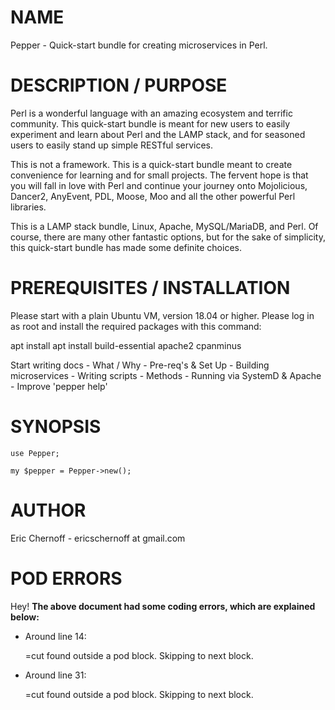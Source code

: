# NAME

Pepper - Quick-start bundle for creating microservices in Perl.

# DESCRIPTION / PURPOSE

Perl is a wonderful language with an amazing ecosystem and terrific community.
This quick-start bundle is meant for new users to easily experiment and learn
about Perl and the LAMP stack, and for seasoned users to easily stand up 
simple RESTful services.

This is not a framework.  This is a quick-start bundle meant to create convenience
for learning and for small projects.  The fervent hope is that you will fall in love
with Perl and continue your journey onto Mojolicious, Dancer2, AnyEvent, PDL, Moose, Moo 
and all the other powerful Perl libraries.  

This is a LAMP stack bundle, Linux, Apache, MySQL/MariaDB, and Perl.  Of course, there are
many other fantastic options, but for the sake of simplicity, this quick-start bundle 
has made some definite choices.  

# PREREQUISITES / INSTALLATION

Please start with a plain Ubuntu VM, version 18.04 or higher.  Please log in as root
and install the required packages with this command:

apt install apt install build-essential apache2 cpanminus

Start writing docs
\- What / Why
\- Pre-req's & Set Up
\- Building microservices
\- Writing scripts
\- Methods
\- Running via SystemD & Apache
\- Improve 'pepper help'

# SYNOPSIS

    use Pepper;

    my $pepper = Pepper->new();

# AUTHOR

Eric Chernoff - ericschernoff at gmail.com 

# POD ERRORS

Hey! **The above document had some coding errors, which are explained below:**

- Around line 14:

    &#x3d;cut found outside a pod block.  Skipping to next block.

- Around line 31:

    &#x3d;cut found outside a pod block.  Skipping to next block.
